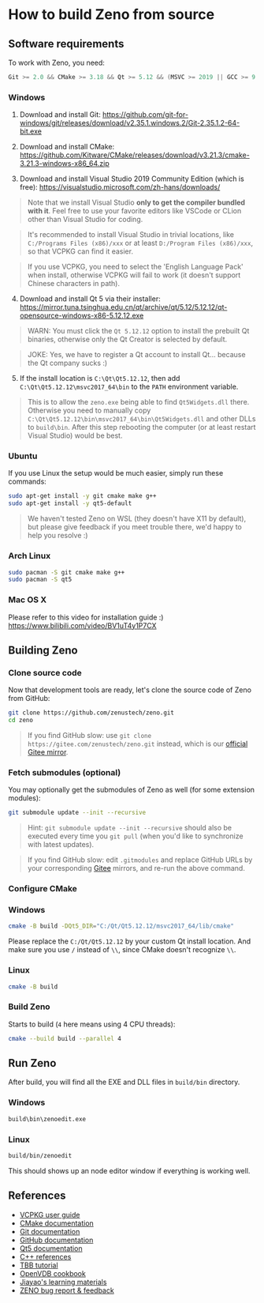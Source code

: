 # How to build Zeno from source

## Software requirements

To work with Zeno, you need:
```cpp
Git >= 2.0 && CMake >= 3.18 && Qt >= 5.12 && (MSVC >= 2019 || GCC >= 9 || Clang >= 11) && (Windows || Linux) && 64bit
```

### Windows

1. Download and install Git: https://github.com/git-for-windows/git/releases/download/v2.35.1.windows.2/Git-2.35.1.2-64-bit.exe

2. Download and install CMake: https://github.com/Kitware/CMake/releases/download/v3.21.3/cmake-3.21.3-windows-x86_64.zip

3. Download and install Visual Studio 2019 Community Edition (which is free): https://visualstudio.microsoft.com/zh-hans/downloads/

> Note that we install Visual Studio **only to get the compiler bundled with it**. Feel free to use your favorite editors like VSCode or CLion other than Visual Studio for coding.

> It's recommended to install Visual Studio in trivial locations, like `C:/Programs Files (x86)/xxx` or at least `D:/Program Files (x86)/xxx`, so that VCPKG can find it easier.

> If you use VCPKG, you need to select the 'English Language Pack' when install, otherwise VCPKG will fail to work (it doesn't support Chinese characters in path).

4. Download and install Qt 5 via their installer: https://mirror.tuna.tsinghua.edu.cn/qt/archive/qt/5.12/5.12.12/qt-opensource-windows-x86-5.12.12.exe

> WARN: You must click the `Qt 5.12.12` option to install the prebuilt Qt binaries, otherwise only the Qt Creator is selected by default.

> JOKE: Yes, we have to register a Qt account to install Qt... because the Qt company sucks :)

5. If the install location is `C:\Qt\Qt5.12.12`, then add `C:\Qt\Qt5.12.12\msvc2017_64\bin` to the `PATH` environment variable.

> This is to allow the `zeno.exe` being able to find `Qt5Widgets.dll` there. Otherwise you need to manually copy `C:\Qt\Qt5.12.12\bin\msvc2017_64\bin\Qt5Widgets.dll` and other DLLs to `build\bin`. After this step rebooting the computer (or at least restart Visual Studio) would be best.

### Ubuntu

If you use Linux the setup would be much easier, simply run these commands:

```bash
sudo apt-get install -y git cmake make g++
sudo apt-get install -y qt5-default
```

> We haven't tested Zeno on WSL (they doesn't have X11 by default), but please give feedback if you meet trouble there, we'd happy to help you resolve :)

### Arch Linux

```bash
sudo pacman -S git cmake make g++
sudo pacman -S qt5
```

### Mac OS X

Please refer to this video for installation guide :) https://www.bilibili.com/video/BV1uT4y1P7CX

## Building Zeno

### Clone source code

Now that development tools are ready, let's clone the source code of Zeno from GitHub:

```bash
git clone https://github.com/zenustech/zeno.git
cd zeno
```

> If you find GitHub slow: use `git clone https://gitee.com/zenustech/zeno.git` instead, which is our [official Gitee mirror](https://gitee.com/zenustech/zeno).

### Fetch submodules (optional)

You may optionally get the submodules of Zeno as well (for some extension modules):
```bash
git submodule update --init --recursive
```

> Hint: `git submodule update --init --recursive` should also be executed every time you `git pull` (when you'd like to synchronize with latest updates).

> If you find GitHub slow: edit `.gitmodules` and replace GitHub URLs by your corresponding [Gitee](https://gitee.com) mirrors, and re-run the above command.

### Configure CMake

### Windows

```bash
cmake -B build -DQt5_DIR="C:/Qt/Qt5.12.12/msvc2017_64/lib/cmake"
```

Please replace the `C:/Qt/Qt5.12.12` by your custom Qt install location. And make sure you use `/` instead of `\\`, since CMake doesn't recognize `\\`.

### Linux

```bash
cmake -B build
```

### Build Zeno

Starts to build (`4` here means using 4 CPU threads):

```bash
cmake --build build --parallel 4
```

## Run Zeno

After build, you will find all the EXE and DLL files in `build/bin` directory.

### Windows

```cmd
build\bin\zenoedit.exe
```

### Linux

```bash
build/bin/zenoedit
```

This should shows up an node editor window if everything is working well.

## References

- [VCPKG user guide](https://github.com/microsoft/vcpkg/blob/master/README_zh_CN.md)
- [CMake documentation](https://cmake.org/cmake/help/latest/)
- [Git documentation](https://git-scm.com/doc)
- [GitHub documentation](https://docs.github.com/en)
- [Qt5 documentation](https://doc.qt.io/qt-5/)
- [C++ references](https://en.cppreference.com/w/)
- [TBB tutorial](https://www.inf.ed.ac.uk/teaching/courses/ppls/TBBtutorial.pdf)
- [OpenVDB cookbook](https://www.openvdb.org/documentation/doxygen/codeExamples.html)
- [Jiayao's learning materials](https://github.com/jiayaozhang/OpenVDB_and_TBB)
- [ZENO bug report & feedback](https://github.com/zenustech/zeno/issues)
